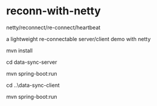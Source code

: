# reconn-with-netty
netty/reconnect/re-connect/heartbeat 

a lightweight re-connectable server/client demo with netty


mvn install

cd data-sync-server

mvn spring-boot:run

cd ..\data-sync-client

mvn spring-boot:run

